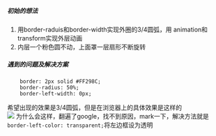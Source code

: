 ##### 初始的想法
1. 用border-raduis和border-width实现外圈的3/4圆弧，用
   animation和transform实现外层动画
2. 内层一个粉色圆不动，上面罩一层扇形不断旋转

##### 遇到的问题及解决方案
```    
    border: 2px solid #FF298C; 
    border-radius: 50%; 
    border-left-width: 0px;
```   

希望出现的效果是3/4圆弧，但是在浏览器上的具体效果是这样的              
![]("./img/1.png")
为什么会这样，翻遍了google，找不到原因，mark一下，解决方法就是`border-left-color: transparent;`将左边框设为透明

